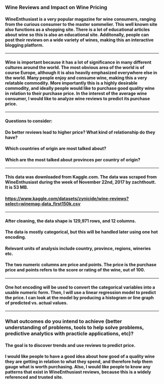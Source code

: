 ### Wine Reviews and Impact on Wine Pricing
#### WineEnthusiast is a very popular magazine for wine consumers, ranging from the curious consumer to the master sommelier. This well known site also functions as a shopping site. There is a lot of educational articles about wine so this is also an educational site. Additonally, people can post their reviews on a wide variety of wines, making this an interactive blogging platform. 
************************************************************************************************
#### Wine is important because it has a lot of significance in many different cultures around the world. The most obvious area of the world is of course Europe, although it is also heavily emphasized everywhere else in the world. Many people enjoy and consume wine, making this a very relatable commodity. More importantly this is a highly desirable commodity, and ideally people would like to purchase good quality wine in relation to their purchase price. In the interest of the average wine consumer, I would like to analyze wine reviews to predict its purchase price.
************************************************************************************************
#### Questions to consider:
#### Do better reviews lead to higher price? What kind of relationship do they have?
#### Which countries of origin are most talked about?
#### Which are the most talked about provinces per country of origin?
************************************************************************************************
#### This data was downloaded from Kaggle.com. The data was scraped from WineEnthusiast during the week of November 22nd, 2017 by zachthoutt. It is 53 MB. 
#### https://www.kaggle.com/datasets/zynicide/wine-reviews?select=winemag-data_first150k.csv
************************************************************************************************
#### After cleaning, the data shape is 129,971 rows, and 12 columns. 
#### The data is mostly categorical, but this will be handled later using one hot encoding. 
#### Relevant units of analysis include country, province, regions, wineries etc.
#### The two numeric columns are price and points. The price is the purchase price and points refers to the score or rating of the wine, out of 100. 
************************************************************************************************
#### One hot encoding will be used to convert the categorical variables into a usable numeric form. Then, I will use a linear regression model to predict the price. I can look at the model by producing a histogram or line graph of predicted vs. actual values. 
************************************************************************************************
### What outcomes do you intend to achieve (better understanding of problems, tools to help solve problems, predictive analytics with practicle applications, etc)?
#### The goal is to discover trends and use reviews to predict price. 
#### I would like people to have a good idea about how good of a quality wine they are getting in relation to what they spend, and therefore help them gauge what is worth purchasing. Also, I would like people to know any patterns that exist in WineEnthusiast reviews, because this is a widely referenced and trusted site. 
